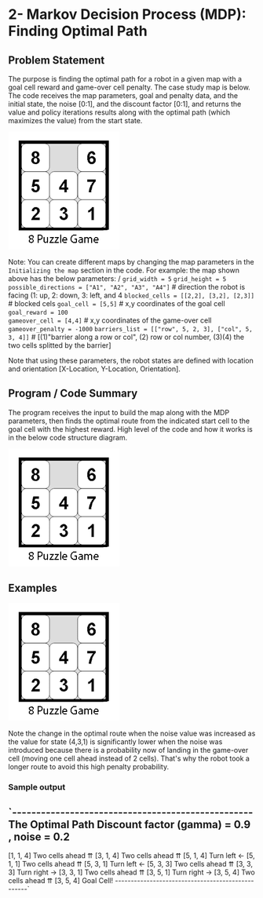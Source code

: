 # 2- Markov Decision Process (MDP): Finding Optimal Path
## Problem Statement
The purpose is finding the optimal path for a robot in a given map with a goal cell reward and game-over cell penalty. The case study map is below. The code receives the map parameters, goal and penalty data, and the initial state, the noise [0:1], and the discount factor [0:1], and returns the value and policy iterations results along with the optimal path (which maximizes the value) from the start state.

![Map Example](https://raw.githubusercontent.com/atefemran/CPSC6420_Artificial_Intelligence_Fall21/main/1-Solving_8Puzzle_BFS_DFS_and_UCS/images/8_puzzle.png)

Note: You can create different maps by changing the map parameters in the `Initializing the map` section in the code. For example: the map shown above has the below parameters: /
`grid_width = 5`
`grid_height = 5`
`possible_directions = ["A1", "A2", "A3", "A4"]`          # direction the robot is facing (1: up, 2: down, 3: left, and 4
`blocked_cells = [[2,2], [3,2], [2,3]]`                   # blocked cels
`goal_cell = [5,5]`                                       # x,y coordinates of the goal cell
`goal_reward = 100`                                  
`gameover_cell = [4,4]`                                   # x,y coordinates of the game-over cell
`gameover_penalty = -1000`
`barriers_list = [["row", 5, 2, 3], ["col", 5, 3, 4]]`    # [(1)"barrier along a row or col", (2) row or col number, (3)(4) the two cells splitted by the barrier]                                      

Note that using these parameters, the robot states are defined with location and orientation [X-Location, Y-Location, Orientation].

## Program / Code Summary
The program receives the input to build the map along with the MDP parameters, then finds the optimal route from the indicated start cell to the goal cell with the highest reward. High level of the code and how it works is in the below code structure diagram.

![Code structure](https://raw.githubusercontent.com/atefemran/CPSC6420_Artificial_Intelligence_Fall21/main/1-Solving_8Puzzle_BFS_DFS_and_UCS/images/8_puzzle.png)


## Examples

![Examples](https://raw.githubusercontent.com/atefemran/CPSC6420_Artificial_Intelligence_Fall21/main/1-Solving_8Puzzle_BFS_DFS_and_UCS/images/8_puzzle.png)

Note the change in the optimal route when the noise value was increased as the value for state (4,3,1) is significantly lower when the noise was introduced because there is a probability now of landing in the game-over cell (moving one cell ahead instead of 2 cells). That's why the robot took a longer route to avoid this high penalty probability.

### Sample output
`--------------------------------------------------
                 The Optimal Path
 Discount factor (gamma) =  0.9 , noise =  0.2
--------------------------------------------------
[1, 1, 4] Two cells ahead ⇈
[3, 1, 4] Two cells ahead ⇈
[5, 1, 4] Turn left ←
[5, 1, 1] Two cells ahead ⇈
[5, 3, 1] Turn left ←
[5, 3, 3] Two cells ahead ⇈
[3, 3, 3] Turn right →
[3, 3, 1] Two cells ahead ⇈
[3, 5, 1] Turn right →
[3, 5, 4] Two cells ahead ⇈
[3, 5, 4] Goal Cell!
--------------------------------------------------`
